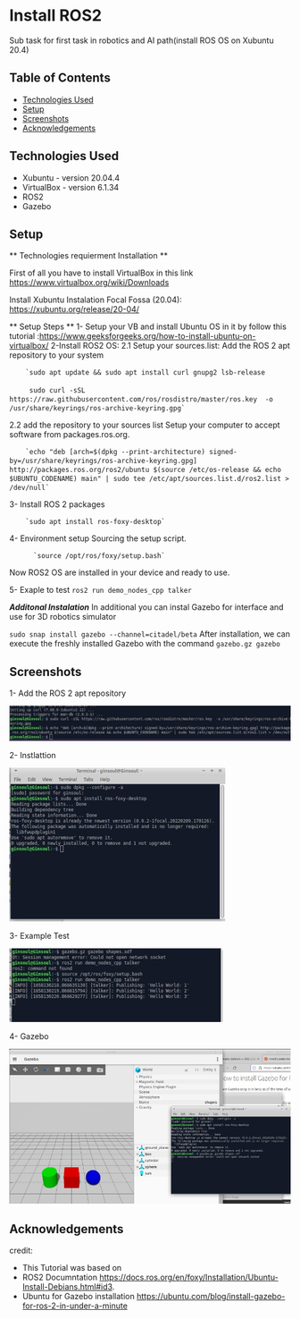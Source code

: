 # Install ROS2 
Sub task for first task in robotics and AI path(install ROS OS on Xubuntu 20.4)


## Table of Contents
* [Technologies Used](#technologies-used)
* [Setup](#setup)
* [Screenshots](#Screenshots)
* [Acknowledgements](#acknowledgements)




## Technologies Used
- Xubuntu - version 20.04.4
- VirtualBox - version 6.1.34
- ROS2 
- Gazebo



## Setup
 **  Technologies requierment Installation **
 
First of all you have to install VirtualBox in this link https://www.virtualbox.org/wiki/Downloads

Install Xubuntu Instalation Focal Fossa (20.04): https://xubuntu.org/release/20-04/
 
  **  Setup Steps **
1- Setup your VB and install Ubuntu OS in it by follow this tutorial :https://www.geeksforgeeks.org/how-to-install-ubuntu-on-virtualbox/
2-Install ROS2 OS:
 2.1 Setup your sources.list:
  Add the ROS 2 apt repository to your system 
   
        `sudo apt update && sudo apt install curl gnupg2 lsb-release
         
         sudo curl -sSL https://raw.githubusercontent.com/ros/rosdistro/master/ros.key  -o /usr/share/keyrings/ros-archive-keyring.gpg`
  2.2 add the repository to your sources list
       Setup your computer to accept software from packages.ros.org.
       
        `echo "deb [arch=$(dpkg --print-architecture) signed-by=/usr/share/keyrings/ros-archive-keyring.gpg] http://packages.ros.org/ros2/ubuntu $(source /etc/os-release && echo $UBUNTU_CODENAME) main" | sudo tee /etc/apt/sources.list.d/ros2.list > /dev/null`
        
        
 3- Install ROS 2 packages
   
        `sudo apt install ros-foxy-desktop`
        
 4- Environment setup
    Sourcing the setup script.
   
          `source /opt/ros/foxy/setup.bash`
        
      
Now ROS2 OS are installed in your device and ready to use.

 5- Exaple to test 
   `ros2 run demo_nodes_cpp talker`
   
***Additonal Instalation***
In additional you can instal Gazebo for interface and use for 3D robotics simulator

   `sudo snap install gazebo --channel=citadel/beta`
 After installation, we can execute the freshly installed Gazebo with the command
   `gazebo.gz gazebo`


## Screenshots

1- Add the ROS 2 apt repository

![1 ROS 2 apt repository ](./ScreenShots/repository.jpeg)

2- Instlattion

![2 Instlattion Ros](./ScreenShots/RosInstall.jpeg)

3- Example Test

![3 ROsTest](./ScreenShots/ROsTest.jpeg)

4- Gazebo 

![4 Gazeo](./ScreenShots/Gazebo.jpeg)


<!-- If you have screenshots you'd like to share, include them here. -->




## Acknowledgements
credit:

- This Tutorial was based on 
- ROS2 Documntation https://docs.ros.org/en/foxy/Installation/Ubuntu-Install-Debians.html#id3.
-  Ubuntu for Gazebo installation https://ubuntu.com/blog/install-gazebo-for-ros-2-in-under-a-minute


